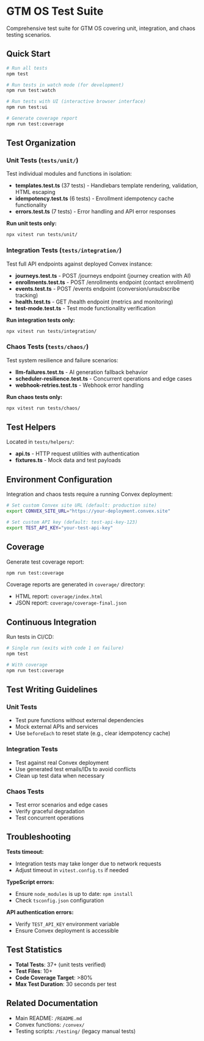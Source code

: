 # GTM OS Test Suite

Comprehensive test suite for GTM OS covering unit, integration, and chaos testing scenarios.

## Quick Start

```bash
# Run all tests
npm test

# Run tests in watch mode (for development)
npm run test:watch

# Run tests with UI (interactive browser interface)
npm run test:ui

# Generate coverage report
npm run test:coverage
```

## Test Organization

### Unit Tests (`tests/unit/`)

Test individual modules and functions in isolation:

- **templates.test.ts** (37 tests) - Handlebars template rendering, validation, HTML escaping
- **idempotency.test.ts** (6 tests) - Enrollment idempotency cache functionality
- **errors.test.ts** (7 tests) - Error handling and API error responses

**Run unit tests only:**
```bash
npx vitest run tests/unit/
```

### Integration Tests (`tests/integration/`)

Test full API endpoints against deployed Convex instance:

- **journeys.test.ts** - POST /journeys endpoint (journey creation with AI)
- **enrollments.test.ts** - POST /enrollments endpoint (contact enrollment)
- **events.test.ts** - POST /events endpoint (conversion/unsubscribe tracking)
- **health.test.ts** - GET /health endpoint (metrics and monitoring)
- **test-mode.test.ts** - Test mode functionality verification

**Run integration tests only:**
```bash
npx vitest run tests/integration/
```

### Chaos Tests (`tests/chaos/`)

Test system resilience and failure scenarios:

- **llm-failures.test.ts** - AI generation fallback behavior
- **scheduler-resilience.test.ts** - Concurrent operations and edge cases
- **webhook-retries.test.ts** - Webhook error handling

**Run chaos tests only:**
```bash
npx vitest run tests/chaos/
```

## Test Helpers

Located in `tests/helpers/`:

- **api.ts** - HTTP request utilities with authentication
- **fixtures.ts** - Mock data and test payloads

## Environment Configuration

Integration and chaos tests require a running Convex deployment:

```bash
# Set custom Convex site URL (default: production site)
export CONVEX_SITE_URL="https://your-deployment.convex.site"

# Set custom API key (default: test-api-key-123)
export TEST_API_KEY="your-test-api-key"
```

## Coverage

Generate test coverage report:

```bash
npm run test:coverage
```

Coverage reports are generated in `coverage/` directory:
- HTML report: `coverage/index.html`
- JSON report: `coverage/coverage-final.json`

## Continuous Integration

Run tests in CI/CD:

```bash
# Single run (exits with code 1 on failure)
npm test

# With coverage
npm run test:coverage
```

## Test Writing Guidelines

### Unit Tests
- Test pure functions without external dependencies
- Mock external APIs and services
- Use `beforeEach` to reset state (e.g., clear idempotency cache)

### Integration Tests
- Test against real Convex deployment
- Use generated test emails/IDs to avoid conflicts
- Clean up test data when necessary

### Chaos Tests
- Test error scenarios and edge cases
- Verify graceful degradation
- Test concurrent operations

## Troubleshooting

**Tests timeout:**
- Integration tests may take longer due to network requests
- Adjust timeout in `vitest.config.ts` if needed

**TypeScript errors:**
- Ensure `node_modules` is up to date: `npm install`
- Check `tsconfig.json` configuration

**API authentication errors:**
- Verify `TEST_API_KEY` environment variable
- Ensure Convex deployment is accessible

## Test Statistics

- **Total Tests**: 37+ (unit tests verified)
- **Test Files**: 10+
- **Code Coverage Target**: >80%
- **Max Test Duration**: 30 seconds per test

## Related Documentation

- Main README: `/README.md`
- Convex functions: `/convex/`
- Testing scripts: `/testing/` (legacy manual tests)

